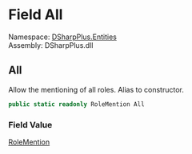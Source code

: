 # Field All

Namespace: [DSharpPlus.Entities](DSharpPlus.Entities.md)  
Assembly: DSharpPlus.dll

## <a id="DSharpPlus_Entities_RoleMention_All"></a>All

Allow the mentioning of all roles.  Alias to <xref href="DSharpPlus.Entities.RoleMention.%23ctor" data-throw-if-not-resolved="false"></xref> constructor.

```csharp
public static readonly RoleMention All
```

### Field Value

[RoleMention](DSharpPlus.Entities.RoleMention.md)

